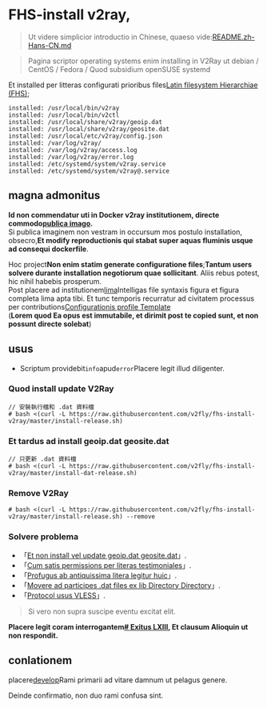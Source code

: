 # FHS-install v2ray,

> Ut videre simplicior introductio in Chinese, quaeso vide:[README.zh-Hans-CN.md](README.zh-Hans-CN.md)

> Pagina scriptor operating systems enim installing in V2Ray ut debian / CentOS / Fedora / Quod subsidium openSUSE systemd

Et installed per litteras configurati prioribus files[Latin filesystem Hierarchiae (FHS)](https://en.wikipedia.org/wiki/Filesystem_Hierarchy_Standard);

    installed: /usr/local/bin/v2ray
    installed: /usr/local/bin/v2ctl
    installed: /usr/local/share/v2ray/geoip.dat
    installed: /usr/local/share/v2ray/geosite.dat
    installed: /usr/local/etc/v2ray/config.json
    installed: /var/log/v2ray/
    installed: /var/log/v2ray/access.log
    installed: /var/log/v2ray/error.log
    installed: /etc/systemd/system/v2ray.service
    installed: /etc/systemd/system/v2ray@.service

## magna admonitus

**Id non commendatur uti in Docker v2ray institutionem, directe commodo[publica imago](https://github.com/v2fly/docker).**  
Si publica imaginem non vestram in occursum mos postulo installation, obsecro,**Et modify reproductionis qui stabat super aquas fluminis usque ad consequi dockerfile**.

Hoc project**Non enim statim generate configuratione files**;**Tantum users solvere durante installation negotiorum quae sollicitant**. Aliis rebus potest, hic nihil habebis prosperum.  
Post placere ad institutionem[lima](https://www.v2fly.org/)Intelligas file syntaxis figura et figura completa lima apta tibi. Et tunc temporis recurratur ad civitatem processus per contributions[Configurationis profile Template](https://github.com/v2fly/v2ray-examples)  
(**Lorem quod Ea opus est immutabile, et dirimit post te copied sunt, et non possunt directe solebat**)

## usus

-   Scriptum providebit`info`apud`error`Placere legit illud diligenter.

### Quod install update V2Ray

    // 安裝執行檔和 .dat 資料檔
    # bash <(curl -L https://raw.githubusercontent.com/v2fly/fhs-install-v2ray/master/install-release.sh)

### Et tardus ad install geoip.dat geosite.dat

    // 只更新 .dat 資料檔
    # bash <(curl -L https://raw.githubusercontent.com/v2fly/fhs-install-v2ray/master/install-dat-release.sh)

### Remove V2Ray

    # bash <(curl -L https://raw.githubusercontent.com/v2fly/fhs-install-v2ray/master/install-release.sh) --remove

### Solvere problema

-   「[Et non install vel update geoip.dat geosite.dat](https://github.com/v2fly/fhs-install-v2ray/wiki/Do-not-install-or-update-geoip.dat-and-geosite.dat)」.
-   「[Cum satis permissions per literas testimoniales](https://github.com/v2fly/fhs-install-v2ray/wiki/Insufficient-permissions-when-using-certificates)」.
-   「[Profugus ab antiquissima litera legitur huic](https://github.com/v2fly/fhs-install-v2ray/wiki/Migrate-from-the-old-script-to-this)」.
-   「[Movere ad participes .dat files ex lib Directory Directory](https://github.com/v2fly/fhs-install-v2ray/wiki/Move-.dat-files-from-lib-directory-to-share-directory)」.
-   「[Protocol usus VLESS](https://github.com/v2fly/fhs-install-v2ray/wiki/To-use-the-VLESS-protocol)」.

> Si vero non supra suscipe eventu excitat elit.

**Placere legit coram interrogantem[# Exitus LXIII](https://github.com/v2fly/fhs-install-v2ray/issues/63), Et clausum Alioquin ut non respondit.**

## conlationem

placere[develop](https://github.com/v2fly/fhs-install-v2ray/tree/develop)Rami primarii ad vitare damnum ut pelagus genere.

Deinde confirmatio, non duo rami confusa sint.

